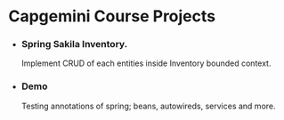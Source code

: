 # Capgemini Course Projects
 - ### Spring Sakila Inventory.
   Implement CRUD of each entities inside Inventory bounded context.
 - ### Demo
   Testing annotations of spring; beans, autowireds, services and more.
